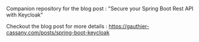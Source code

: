 Companion repository for the blog post : "Secure your Spring Boot Rest API with Keycloak"

Checkout the blog post for more details : https://gauthier-cassany.com/posts/spring-boot-keycloak
